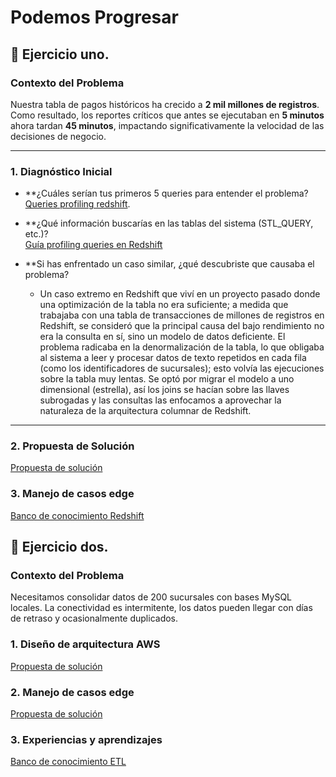# Podemos Progresar

## 🚀 Ejercicio uno.

### Contexto del Problema
Nuestra tabla de pagos históricos ha crecido a **2 mil millones de registros**. Como resultado, los reportes críticos que antes se ejecutaban en **5 minutos** ahora tardan **45 minutos**, impactando significativamente la velocidad de las decisiones de negocio.

---

### 1. Diagnóstico Inicial

* **¿Cuáles serían tus primeros 5 queries para entender el problema?  
  [Queries profiling redshift](deliverables/pagos_historicos_query_profiling.sql).

* **¿Qué información buscarías en las tablas del sistema (STL_QUERY, etc.)?  
  [Guía profiling queries en Redshift](documentacion/guiaConsultasProfilingRedshift.md)
  
* **Si has enfrentado un caso similar, ¿qué descubriste que causaba el problema?  
  - Un caso extremo en Redshift que viví en un proyecto pasado donde una optimización de la tabla no era suficiente; a medida que trabajaba con una tabla de transacciones de millones de registros en Redshift, se consideró que la principal causa del bajo rendimiento no era la consulta en sí, sino un modelo de datos deficiente. El problema radicaba en la denormalización de la tabla, lo que obligaba al sistema a leer y procesar datos de texto repetidos en cada fila (como los identificadores de sucursales); esto volvía las ejecuciones sobre la tabla muy lentas. Se optó por migrar el modelo a uno dimensional (estrella), así los joins se hacían sobre las llaves subrogadas y las consultas las enfocamos a aprovechar la naturaleza de la arquitectura columnar de Redshift.

---

### 2. Propuesta de Solución  
[Propuesta de solución](deliverables/propuesta_ddl_historico_pagos.sql)


### 3. Manejo de casos edge  
[Banco de conocimiento Redshift](documentacion/leccionesAprendidasRedshift.md)

## 🚀 Ejercicio dos.

### Contexto del Problema
Necesitamos consolidar datos de 200 sucursales con bases MySQL locales. La conectividad es intermitente, los datos pueden llegar con días de retraso y ocasionalmente duplicados.

### 1. Diseño de arquitectura AWS  
[Propuesta de solución](deliverables/AWS_arq_sucursales_propuesta_v1.md)
### 2. Manejo de casos edge  
[Propuesta de solución](deliverables/casos_edge.py)
### 3. Experiencias y aprendizajes  
[Banco de conocimiento ETL](documentacion/experienciasETL.md)
